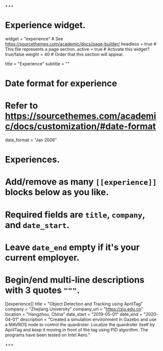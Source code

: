 +++
# Experience widget.
widget = "experience"  # See https://sourcethemes.com/academic/docs/page-builder/
headless = true  # This file represents a page section.
active = true  # Activate this widget? true/false
weight = 40  # Order that this section will appear.

title = "Experience"
subtitle = ""

# Date format for experience
#   Refer to https://sourcethemes.com/academic/docs/customization/#date-format
date_format = "Jan 2006"

# Experiences.
#   Add/remove as many `[[experience]]` blocks below as you like.
#   Required fields are `title`, `company`, and `date_start`.
#   Leave `date_end` empty if it's your current employer.
#   Begin/end multi-line descriptions with 3 quotes `"""`.
[[experience]]
  title = "Object Detection and Tracking using AprilTag"
  company = "Zhejiang University"
  company_url = "https://zju.edu.cn"
  location = "Hangzhou, China"
  date_start = "2019-05-01"
  date_end = "2020-04-01"
  description = "Created a simulation environment in Gazebo and use a MAVROS node to control the quardroter. Localize the quardroter itself by AprilTag and keep it moving in front of the tag using PID algorithm. The programs have been tested on Intel Aero."
  

+++
